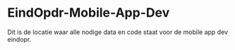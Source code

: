 # EindOpdr-Mobile-App-Dev
Dit is de locatie waar alle nodige data en code staat voor de mobile app dev eindopr.
